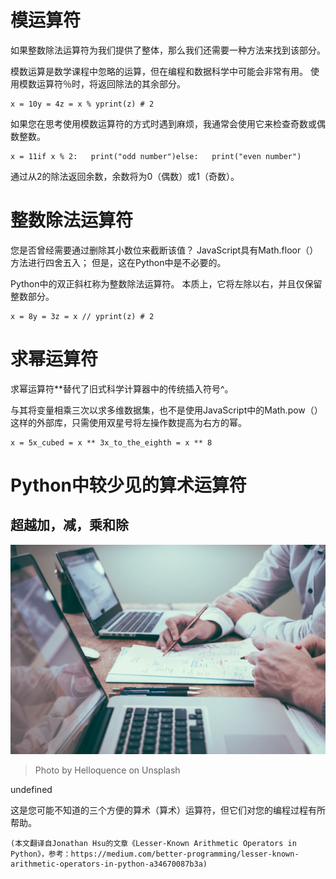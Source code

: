 # 模运算符

如果整数除法运算符为我们提供了整体，那么我们还需要一种方法来找到该部分。

模数运算是数学课程中忽略的运算，但在编程和数据科学中可能会非常有用。 使用模数运算符％时，将返回除法的其余部分。
```
x = 10y = 4z = x % yprint(z) # 2
```

如果您在思考使用模数运算符的方式时遇到麻烦，我通常会使用它来检查奇数或偶数整数。
```
x = 11if x % 2:   print("odd number")else:   print("even number")
```

通过从2的除法返回余数，余数将为0（偶数）或1（奇数）。
# 整数除法运算符

您是否曾经需要通过删除其小数位来截断该值？ JavaScript具有Math.floor（）方法进行四舍五入； 但是，这在Python中是不必要的。

Python中的双正斜杠称为整数除法运算符。 本质上，它将左除以右，并且仅保留整数部分。
```
x = 8y = 3z = x // yprint(z) # 2
```
# 求幂运算符

求幂运算符**替代了旧式科学计算器中的传统插入符号^。

与其将变量相乘三次以求多维数据集，也不是使用JavaScript中的Math.pow（）这样的外部库，只需使用双星号将左操作数提高为右方的幂。
```
x = 5x_cubed = x ** 3x_to_the_eighth = x ** 8
```
# Python中较少见的算术运算符
## 超越加，减，乘和除
![Photo by Helloquence on Unsplash](1*5IwI3UFT8BmTwyY9k_vcbg.jpeg)
> Photo by Helloquence on Unsplash


undefined

这是您可能不知道的三个方便的算术（算术）运算符，但它们对您的编程过程有所帮助。
```
(本文翻译自Jonathan Hsu的文章《Lesser-Known Arithmetic Operators in Python》，参考：https://medium.com/better-programming/lesser-known-arithmetic-operators-in-python-a34670087b3a)
```

